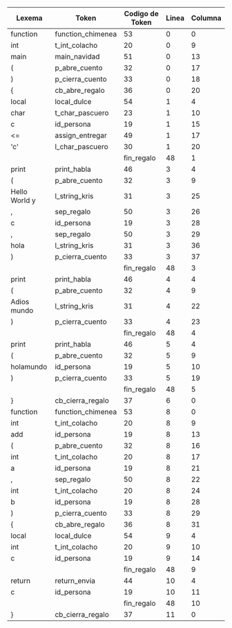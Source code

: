 | Lexema         | Token             | Codigo de Token | Linea | Columna |
| -------------- | ----------------- | --------------- | ----- | ------- |
| function       | function_chimenea | 53              | 0     | 0       |
| int            | t_int_colacho     | 20              | 0     | 9       |
| main           | main_navidad      | 51              | 0     | 13      |
| (              | p_abre_cuento     | 32              | 0     | 17      |
| )              | p_cierra_cuento   | 33              | 0     | 18      |
| {              | cb_abre_regalo    | 36              | 0     | 20      |
| local          | local_dulce       | 54              | 1     | 4       |
| char           | t_char_pascuero   | 23              | 1     | 10      |
| c              | id_persona        | 19              | 1     | 15      |
| <=             | assign_entregar   | 49              | 1     | 17      |
| 'c'            | l_char_pascuero   | 30              | 1     | 20      |
| |              | fin_regalo        | 48              | 1     | 23      |
| print          | print_habla       | 46              | 3     | 4       |
| (              | p_abre_cuento     | 32              | 3     | 9       |
| Hello World y  | l_string_kris     | 31              | 3     | 25      |
| ,              | sep_regalo        | 50              | 3     | 26      |
| c              | id_persona        | 19              | 3     | 28      |
| ,              | sep_regalo        | 50              | 3     | 29      |
| hola           | l_string_kris     | 31              | 3     | 36      |
| )              | p_cierra_cuento   | 33              | 3     | 37      |
| |              | fin_regalo        | 48              | 3     | 38      |
| print          | print_habla       | 46              | 4     | 4       |
| (              | p_abre_cuento     | 32              | 4     | 9       |
| Adios mundo    | l_string_kris     | 31              | 4     | 22      |
| )              | p_cierra_cuento   | 33              | 4     | 23      |
| |              | fin_regalo        | 48              | 4     | 24      |
| print          | print_habla       | 46              | 5     | 4       |
| (              | p_abre_cuento     | 32              | 5     | 9       |
| holamundo      | id_persona        | 19              | 5     | 10      |
| )              | p_cierra_cuento   | 33              | 5     | 19      |
| |              | fin_regalo        | 48              | 5     | 20      |
| }              | cb_cierra_regalo  | 37              | 6     | 0       |
| function       | function_chimenea | 53              | 8     | 0       |
| int            | t_int_colacho     | 20              | 8     | 9       |
| add            | id_persona        | 19              | 8     | 13      |
| (              | p_abre_cuento     | 32              | 8     | 16      |
| int            | t_int_colacho     | 20              | 8     | 17      |
| a              | id_persona        | 19              | 8     | 21      |
| ,              | sep_regalo        | 50              | 8     | 22      |
| int            | t_int_colacho     | 20              | 8     | 24      |
| b              | id_persona        | 19              | 8     | 28      |
| )              | p_cierra_cuento   | 33              | 8     | 29      |
| {              | cb_abre_regalo    | 36              | 8     | 31      |
| local          | local_dulce       | 54              | 9     | 4       |
| int            | t_int_colacho     | 20              | 9     | 10      |
| c              | id_persona        | 19              | 9     | 14      |
| |              | fin_regalo        | 48              | 9     | 15      |
| return         | return_envia      | 44              | 10    | 4       |
| c              | id_persona        | 19              | 10    | 11      |
| |              | fin_regalo        | 48              | 10    | 12      |
| }              | cb_cierra_regalo  | 37              | 11    | 0       |

